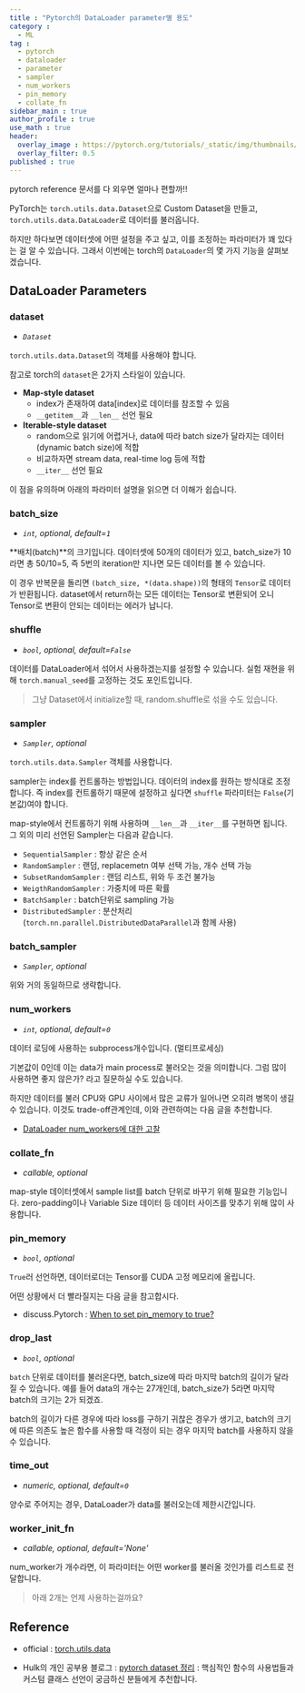 ```yaml
---
title : "Pytorch의 DataLoader parameter별 용도"
category :
  - ML
tag :
  - pytorch
  - dataloader
  - parameter
  - sampler
  - num_workers
  - pin_memory
  - collate_fn
sidebar_main : true
author_profile : true
use_math : true
header:
  overlay_image : https://pytorch.org/tutorials/_static/img/thumbnails/cropped/Introduction-to-TorchScript.png
  overlay_filter: 0.5
published : true
---
```

pytorch reference 문서를 다 외우면 얼마나 편할까!!

PyTorch는 `torch.utils.data.Dataset`으로 Custom Dataset을 만들고, `torch.utils.data.DataLoader`로 데이터를 불러옵니다. 

하지만 하다보면 데이터셋에 어떤 설정을 주고 싶고, 이를 조정하는 파라미터가 꽤 있다는 걸 알 수 있습니다.
그래서 이번에는 torch의 `DataLoader`의 몇 가지 기능을 살펴보겠습니다.

## DataLoader Parameters

### dataset

- *`Dataset`*

`torch.utils.data.Dataset`의 객체를 사용해야 합니다. 

참고로 torch의 `dataset`은 2가지 스타일이 있습니다.

- **Map-style dataset** 
  - index가 존재하여 data[index]로 데이터를 참조할 수 있음
  - `__getitem__`과 `__len__` 선언 필요
- **Iterable-style dataset** 
  - random으로 읽기에 어렵거나, data에 따라 batch size가 달라지는 데이터(dynamic batch size)에 적합
  - 비교하자면 stream data, real-time log 등에 적합
  - `__iter__` 선언 필요

이 점을 유의하며 아래의 파라미터 설명을 읽으면 더 이해가 쉽습니다.

### batch_size

- *`int`, optional, default=`1`*

**배치(batch)**의 크기입니다. 데이터셋에 50개의 데이터가 있고, batch_size가 10라면 총 50/10=5, 즉 5번의 iteration만 지나면 모든 데이터를 볼 수 있습니다.

이 경우 반복문을 돌리면 `(batch_size, *(data.shape))`의 형태의 `Tensor`로 데이터가 반환됩니다. dataset에서 return하는 모든 데이터는 Tensor로 변환되어 오니 Tensor로 변환이 안되는 데이터는 에러가 납니다.

### shuffle

- *`bool`, optional, default=`False`*

데이터를 DataLoader에서 섞어서 사용하겠는지를 설정할 수 있습니다.
실험 재현을 위해 `torch.manual_seed`를 고정하는 것도 포인트입니다.

> 그냥 Dataset에서 initialize할 때, random.shuffle로 섞을 수도 있습니다.

### sampler

- *`Sampler`, optional*

`torch.utils.data.Sampler` 객체를 사용합니다.

sampler는 index를 컨트롤하는 방법입니다. 데이터의 index를 원하는 방식대로 조정합니다.
즉 index를 컨트롤하기 때문에 설정하고 싶다면 `shuffle` 파라미터는 `False`(기본값)여야 합니다.

map-style에서 컨트롤하기 위해 사용하며 `__len__`과 `__iter__`를 구현하면 됩니다.
그 외의 미리 선언된 Sampler는 다음과 같습니다.

- `SequentialSampler` : 항상 같은 순서
- `RandomSampler` : 랜덤, replacemetn 여부 선택 가능, 개수 선택 가능
- `SubsetRandomSampler` : 랜덤 리스트, 위와 두 조건 불가능
- `WeigthRandomSampler` : 가중치에 따른 확률
- `BatchSampler` : batch단위로 sampling 가능
- `DistributedSampler` : 분산처리 (`torch.nn.parallel.DistributedDataParallel`과 함께 사용)

### batch_sampler

- *`Sampler`, optional*

위와 거의 동일하므로 생략합니다.

### num_workers

- *`int`, optional, default=`0`*

데이터 로딩에 사용하는 subprocess개수입니다. (멀티프로세싱)

기본값이 0인데 이는 data가 main process로 불러오는 것을 의미합니다.
그럼 많이 사용하면 좋지 않은가? 라고 질문하실 수도 있습니다.

하지만 데이터를 불러 CPU와 GPU 사이에서 많은 교류가 일어나면 오히려 병목이 생길 수 있습니다.
이것도 trade-off관계인데, 이와 관련하여는 다음 글을 추천합니다.

- [DataLoader num_workers에 대한 고찰](https://jybaek.tistory.com/799)

### collate_fn

- *callable, optional*

map-style 데이터셋에서 sample list를 batch 단위로 바꾸기 위해 필요한 기능입니다.
zero-padding이나 Variable Size 데이터 등 데이터 사이즈를 맞추기 위해 많이 사용합니다.

### pin_memory

- *`bool`, optional*

`True`러 선언하면, 데이터로더는 Tensor를 CUDA 고정 메모리에 올립니다.

어떤 상황에서 더 빨라질지는 다음 글을 참고합시다.

- discuss.Pytorch : [When to set pin_memory to true?](https://discuss.pytorch.org/t/when-to-set-pin-memory-to-true/19723)

### drop_last

- *`bool`, optional*

`batch` 단위로 데이터를 불러온다면, batch_size에 따라 마지막 batch의 길이가 달라질 수 있습니다.
예를 들어 data의 개수는 27개인데, batch_size가 5라면 마지막 batch의 크기는 2가 되겠죠.

batch의 길이가 다른 경우에 따라 loss를 구하기 귀찮은 경우가 생기고, batch의 크기에 따른 의존도 높은 함수를 사용할 때 걱정이 되는 경우 마지막 batch를 사용하지 않을 수 있습니다.

### time_out

- *numeric, optional, default=`0`*

양수로 주어지는 경우, DataLoader가 data를 불러오는데 제한시간입니다.

### worker_init_fn

- *callable, optional, default='None'*

num_worker가 개수라면, 이 파라미터는 어떤 worker를 불러올 것인가를 리스트로 전달합니다.

> 아래 2개는 언제 사용하는걸까요?

## Reference

- official : [torch.utils.data](https://pytorch.org/docs/stable/data.html)

- Hulk의 개인 공부용 블로그 : [pytorch dataset 정리](https://hulk89.github.io/pytorch/2019/09/30/pytorch_dataset/) : 핵심적인 함수의 사용법들과 커스텀 클래스 선언이 궁금하신 분들에게 추천합니다.